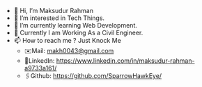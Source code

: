 - 👋 Hi, I’m Maksudur Rahman
- 👀 I’m interested in Tech Things.
- 🌱 I’m currently learning Web Development.
- 👷 Currently I am Working As a Civil Engineer. 
- 📫 How to reach me ? Just Knock Me
  - ✉️Mail: makh0043@gmail.com
  - 🔗LinkedIn: https://www.linkedin.com/in/maksudur-rahman-a9733a161/
  - 🖇️Github: https://github.com/SparrowHawkEye/

<!--
**SparrowHawkEye/SparrowHawkEye** is a ✨ _special_ ✨ repository because its `README.md` (this file) appears on your GitHub profile.

Here are some ideas to get you started:

- 🔭 I’m currently working on ...
- 🌱 I’m currently learning ...
- 👯 I’m looking to collaborate on ...
- 🤔 I’m looking for help with ...
- 💬 Ask me about ...
- 📫 How to reach me: ...
- 😄 Pronouns: ...
- ⚡ Fun fact: ...
-->
